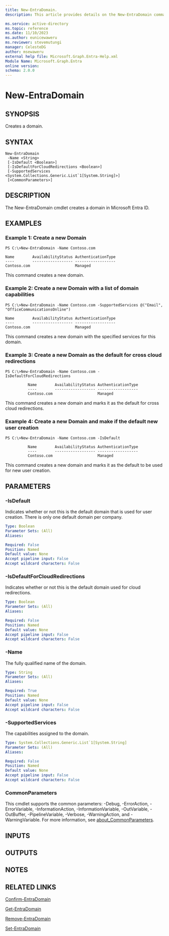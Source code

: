 ```yaml
---
title: New-EntraDomain.
description: This article provides details on the New-EntraDomain command.

ms.service: active-directory
ms.topic: reference
ms.date: 11/10/2023
ms.author: eunicewaweru
ms.reviewer: stevemutungi
manager: CelesteDG
author: msewaweru
external help file: Microsoft.Graph.Entra-Help.xml
Module Name: Microsoft.Graph.Entra
online version:
schema: 2.0.0
---
```


# New-EntraDomain

## SYNOPSIS
Creates a domain.

## SYNTAX

```
New-EntraDomain 
 -Name <String>
 [-IsDefault <Boolean>] 
 [-IsDefaultForCloudRedirections <Boolean>]
 [-SupportedServices <System.Collections.Generic.List`1[System.String]>] 
 [<CommonParameters>]
```

## DESCRIPTION
The New-EntraDomain cmdlet creates a domain in Microsoft Entra ID.

## EXAMPLES

### Example 1: Create a new Domain
```
PS C:\>New-EntraDomain -Name Contoso.com 

Name        AvailabilityStatus AuthenticationType
----        ------------------ ------------------
Contoso.com                    Managed
```

This command creates a new domain.

### Example 2: Create a new Domain with a list of domain capabilities
```
PS C:\>New-EntraDomain -Name Contoso.com -SupportedServices @("Email", "OfficeCommunicationsOnline")

Name        AvailabilityStatus AuthenticationType
----        ------------------ ------------------
Contoso.com                    Managed
```

This command creates a new domain with the specified services for this domain.

### Example 3: Create a new Domain as the default for cross cloud redirections
```
PS C:\>New-EntraDomain -Name Contoso.com -IsDefaultForCloudRedirections

          Name        AvailabilityStatus AuthenticationType
          ----        ------------------ ------------------
          Contoso.com                    Managed
```

This command creates a new domain and marks it as the default for cross cloud redirections.

### Example 4: Create a new Domain and make if the default new user creation
```
PS C:\>New-EntraDomain -Name Contoso.com -IsDefault

          Name        AvailabilityStatus AuthenticationType
          ----        ------------------ ------------------
          Contoso.com                    Managed
```

This command creates a new domain and marks it as the default to be used for new user creation.

## PARAMETERS

### -IsDefault
Indicates whether or not this is the default domain that is used for user creation.
There is only one default domain per company.

```yaml
Type: Boolean
Parameter Sets: (All)
Aliases:

Required: False
Position: Named
Default value: None
Accept pipeline input: False
Accept wildcard characters: False
```

### -IsDefaultForCloudRedirections
Indicates whether or not this is the default domain used for cloud redirections.

```yaml
Type: Boolean
Parameter Sets: (All)
Aliases:

Required: False
Position: Named
Default value: None
Accept pipeline input: False
Accept wildcard characters: False
```

### -Name
The fully qualified name of the domain.

```yaml
Type: String
Parameter Sets: (All)
Aliases:

Required: True
Position: Named
Default value: None
Accept pipeline input: False
Accept wildcard characters: False
```

### -SupportedServices
The capabilities assigned to the domain.

```yaml
Type: System.Collections.Generic.List`1[System.String]
Parameter Sets: (All)
Aliases:

Required: False
Position: Named
Default value: None
Accept pipeline input: False
Accept wildcard characters: False
```

### CommonParameters
This cmdlet supports the common parameters: -Debug, -ErrorAction, -ErrorVariable, -InformationAction, -InformationVariable, -OutVariable, -OutBuffer, -PipelineVariable, -Verbose, -WarningAction, and -WarningVariable. For more information, see [about_CommonParameters](http://go.microsoft.com/fwlink/?LinkID=113216).

## INPUTS

## OUTPUTS

## NOTES

## RELATED LINKS

[Confirm-EntraDomain]()

[Get-EntraDomain]()

[Remove-EntraDomain]()

[Set-EntraDomain]()

